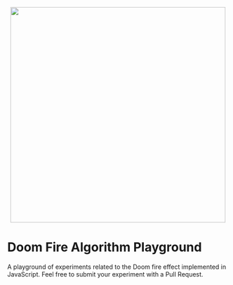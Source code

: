 <p align="center">
    <img src="https://github.com/josevsousa/my-doom-fire-algorithm/doom-fire.gif?raw=true" width="490">
  </p>

# Doom Fire Algorithm Playground
A playground of experiments related to the Doom fire effect implemented in JavaScript. Feel free to submit your experiment with a Pull Request.
